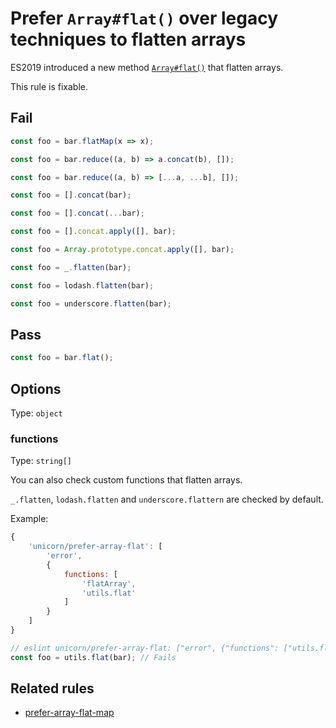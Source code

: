 # Prefer `Array#flat()` over legacy techniques to flatten arrays

ES2019 introduced a new method [`Array#flat()`](https://developer.mozilla.org/en-US/docs/Web/JavaScript/Reference/Global_Objects/Array/flat) that flatten arrays.

This rule is fixable.

## Fail

```js
const foo = bar.flatMap(x => x);
```

```js
const foo = bar.reduce((a, b) => a.concat(b), []);
```

```js
const foo = bar.reduce((a, b) => [...a, ...b], []);
```

```js
const foo = [].concat(bar);
```

```js
const foo = [].concat(...bar);
```

```js
const foo = [].concat.apply([], bar);
```

```js
const foo = Array.prototype.concat.apply([], bar);
```

```js
const foo = _.flatten(bar);
```

```js
const foo = lodash.flatten(bar);
```

```js
const foo = underscore.flatten(bar);
```

## Pass

```js
const foo = bar.flat();
```

## Options

Type: `object`

### functions

Type: `string[]`

You can also check custom functions that flatten arrays.

`_.flatten`, `lodash.flatten` and `underscore.flattern` are checked by default.

Example:

```js
{
	'unicorn/prefer-array-flat': [
		'error',
		{
			functions: [
				'flatArray',
				'utils.flat'
			]
		}
	]
}
```

```js
// eslint unicorn/prefer-array-flat: ["error", {"functions": ["utils.flat"]}]
const foo = utils.flat(bar); // Fails
```

## Related rules

- [prefer-array-flat-map](./prefer-array-flat-map.md)

